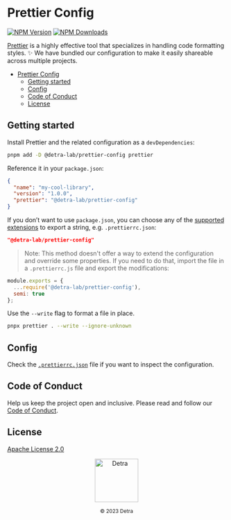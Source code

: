 # Prettier Config

[![NPM Version][npm_version_badge]][npm_badge_url]
[![NPM Downloads][npm_downloads_badge]][npm_badge_url]

[Prettier](https://prettier.io/) is a highly effective tool that specializes in handling code formatting styles. :sparkles:
We have bundled our configuration to make it easily shareable across multiple projects.

- [Prettier Config](#prettier-config)
  - [Getting started](#getting-started)
  - [Config](#config)
  - [Code of Conduct](#code-of-conduct)
  - [License](#license)

## Getting started

Install Prettier and the related configuration as a `devDependencies`:

```sh
pnpm add -D @detra-lab/prettier-config prettier
```

Reference it in your `package.json`:

```json
{
  "name": "my-cool-library",
  "version": "1.0.0",
  "prettier": "@detra-lab/prettier-config"
}
```

If you don’t want to use `package.json`, you can choose any of the [supported extensions](https://prettier.io/docs/en/configuration) to export a string, e.g. `.prettierrc.json`:

```json
"@detra-lab/prettier-config"
```

> Note: This method doesn't offer a way to extend the configuration and override some properties. If you need to do that, import the file in a `.prettierrc.js` file and export the modifications:

```js
module.exports = {
  ...require('@detra-lab/prettier-config'),
  semi: true
};
```

Use the `--write` flag to format a file in place.

```sh
pnpx prettier . --write --ignore-unknown
```

## Config

Check the [`.prettierrc.json`](https://github.com/detra-lab/prettier-config/blob/stable/.prettierrc.json) file if you want to inspect the configuration.

## Code of Conduct

Help us keep the project open and inclusive. Please read and follow our [Code of Conduct](https://github.com/detra-lab/prettier-config/blob/stable/CODE_OF_CONDUCT.md).

## License

[Apache License 2.0](https://github.com/detra-lab/prettier-config/blob/stable/LICENSE)

<div align="center"><img src="https://raw.github.com/detra-lab/.github/stable/profile/logo.svg" width="100" height="100" alt="Detra" /><p><small>© 2023 Detra</small></p></div>

<!-- Badges -->
[npm_version_badge]: https://img.shields.io/npm/v/@detra-lab/prettier-config?style=flat-square&colorA=424394&colorB=80ffdb
[npm_downloads_badge]: https://img.shields.io/npm/dm/@detra-lab/prettier-config?style=flat-square&colorA=424394&colorB=80ffdb

<!-- Links -->
[npm_badge_url]: https://www.npmjs.com/package/@detra-lab/prettier-config
